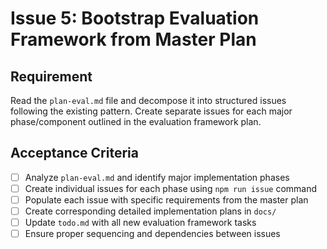 # Issue 5: Bootstrap Evaluation Framework from Master Plan

## Requirement
Read the `plan-eval.md` file and decompose it into structured issues following the existing pattern. Create separate issues for each major phase/component outlined in the evaluation framework plan.

## Acceptance Criteria
- [ ] Analyze `plan-eval.md` and identify major implementation phases
- [ ] Create individual issues for each phase using `npm run issue` command
- [ ] Populate each issue with specific requirements from the master plan
- [ ] Create corresponding detailed implementation plans in `docs/`
- [ ] Update `todo.md` with all new evaluation framework tasks
- [ ] Ensure proper sequencing and dependencies between issues
